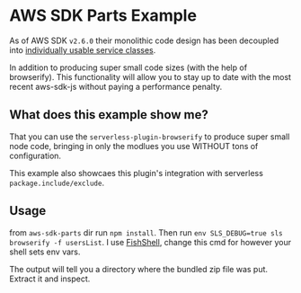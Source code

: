 # AWS SDK Parts Example

As of AWS SDK `v2.6.0` their monolithic code design has been decoupled into [individually usable service classes](https://github.com/aws/aws-sdk-js/issues/696#issuecomment-257350083).

In addition to producing super small code sizes (with the help of browserify). This functionality will allow you to stay up to date with the most recent aws-sdk-js without paying a performance penalty.

## What does this example show me?

That you can use the `serverless-plugin-browserify` to produce super small node code, bringing in only the modlues you use WITHOUT tons of configuration.
 
This example also showcaes this plugin's integration with serverless `package.include/exclude`.

## Usage

from `aws-sdk-parts` dir run `npm install`.  Then run `env SLS_DEBUG=true sls browserify -f usersList`.  I use [FishShell](https://fishshell.com), change this cmd for however your shell sets env vars.

The output will tell you a directory where the bundled zip file was put.  Extract it and inspect.
